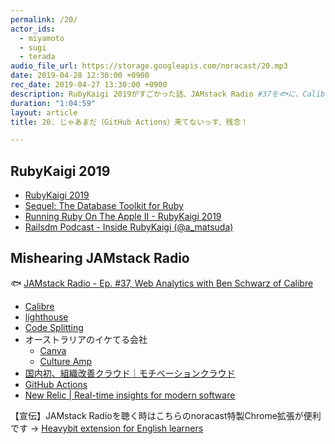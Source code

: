 ```yaml
---
permalink: /20/
actor_ids:
  - miyamoto
  - sugi
  - terada
audio_file_url: https://storage.googleapis.com/noracast/20.mp3
date: 2019-04-28 12:30:00 +0900
rec_date: 2019-04-27 13:30:00 +0900
description: RubyKaigi 2019がすごかった話、JAMstack Radio #37を🐟に、Calibre、lighthouse、webpackのcode splittingなどパフォーマンス計測について、GitHub Actionsなどについて話しました。
duration: "1:04:59"
layout: article
title: 20. じゃあまだ（GitHub Actions）来てないっす、残念！

---
```


## RubyKaigi 2019

- [RubyKaigi 2019](https://rubykaigi.org/2019)
- [Sequel: The Database Toolkit for Ruby](http://sequel.jeremyevans.net/)
- [Running Ruby On The Apple II - RubyKaigi 2019](https://rubykaigi.org/2019/presentations/PeterQuines.html)
- [Railsdm Podcast - Inside RubyKaigi (@a_matsuda)](https://soundcloud.com/railsdm/a_matsuda)

## Mishearing JAMstack Radio

🐟 [JAMstack Radio - Ep. #37, Web Analytics with Ben Schwarz of Calibre](https://www.heavybit.com/library/podcasts/jamstack-radio/ep-37-web-analytics-with-ben-schwarz-of-calibre/)

- [Calibre](https://calibreapp.com/)
- [lighthouse](https://github.com/GoogleChrome/lighthouse)
- [Code Splitting](https://webpack.js.org/guides/code-splitting/)
- オーストラリアのイケてる会社
    - [Canva](https://www.canva.com/)
    - [Culture Amp](https://www.cultureamp.com/)
- [国内初、組織改善クラウド｜モチベーションクラウド](https://www.motivation-cloud.com/)
- [GitHub Actions](https://developer.github.com/actions/)
- [New Relic | Real-time insights for modern software](https://newrelic.com/)

【宣伝】JAMstack Radioを聴く時はこちらのnoracast特製Chrome拡張が便利です → [Heavybit extension for English learners](https://chrome.google.com/webstore/detail/heavybit-extension-for-en/ahfgdgmheoejjllbgnkegimdiajihbee?hl=ja)
